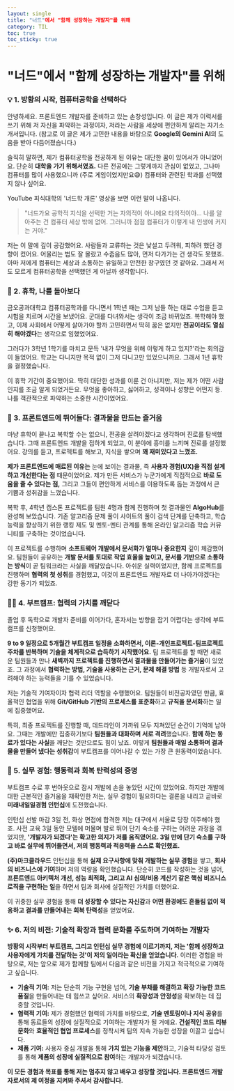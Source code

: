 ```yaml
---
layout: single
title: "너드"에서 "함께 성장하는 개발자"를 위해
category: TIL
toc: true
toc_sticky: true
---
```


# "너드"에서 "함께 성장하는 개발자"를 위해

### 💡 1. 방황의 시작, 컴퓨터공학을 선택하다

안녕하세요. 프론트엔드 개발자를 준비하고 있는 손창성입니다. 이 글은 제가 이력서를 쓰기 위해 저 자신을 파악하는 과정이자, 저라는 사람을 세상에 편안하게 알리는 자기소개서입니다. (참고로 이 글은 제가 고민한 내용을 바탕으로 **Google의 Gemini AI**의 도움을 받아 다듬어졌습니다.)

솔직히 말하면, 제가 컴퓨터공학을 전공하게 된 이유는 대단한 꿈이 있어서가 아니었어요. 단순히 **대학을 가기 위해서였죠.** 다른 전공에는 그렇게까지 관심이 없었고, 그나마 컴퓨터를 많이 사용했으니까 (주로 게임이었지만요😅) 컴퓨터와 관련된 학과를 선택했지 않나 싶어요.

YouTube 피식대학의 '너드학 개론' 영상을 보면 이런 말이 나옵니다.

> "너드가요 공학적 지식을 선택한 거는 자의적이 아니에요 타의적이야... 나를 알아주는 건 컴퓨터 세상 밖에 없어. 그러니까 점점 컴퓨터가 이렇게 내 인생에 커지는 거야."

저는 이 말에 깊이 공감했어요. 사람들과 교류하는 것은 낯설고 두려워, 피하려 했던 경향이 컸어요. 어울리는 법도 잘 몰랐고 수줍음도 많아, 먼저 다가가는 건 생각도 못했죠. 아마 저에게 컴퓨터는 세상과 소통하는 유일하고 안전한 창구였던 것 같아요. 그래서 저도 모르게 컴퓨터공학을 선택했던 게 아닐까 생각합니다.



### 🧭 2. 휴학, 나를 돌아보다

금오공과대학교 컴퓨터공학과를 다니면서 1학년 때는 그저 남들 하는 대로 수업을 듣고 시험을 치르며 시간을 보냈어요. 군대를 다녀와서는 생각이 조금 바뀌었죠. 복학해야 했고, 이제 사회에서 어떻게 살아가야 할까 고민하면서 딱히 꿈은 없지만 **전공이라도 열심히 해야겠다**는 생각으로 임했었어요.

그러다가 3학년 1학기를 마치고 문득 '내가 무엇을 위해 이렇게 하고 있지?'라는 회의감이 들었어요. 학교는 다니지만 목적 없이 그저 다니고만 있었으니까요. 그래서 1년 휴학을 결정했습니다.

이 휴학 기간이 중요했어요. 딱히 대단한 성과를 이룬 건 아니지만, 저는 제가 어떤 사람인지를 조금 알게 되었거든요. 무엇을 좋아하고, 싫어하고, 성격이나 성향은 어떤지 등. 나를 객관적으로 파악하는 소중한 시간이었어요.



### 🚀 3. 프론트엔드에 뛰어들다: 결과물을 만드는 즐거움

마냥 휴학이 끝나고 복학할 수는 없으니, 전공을 살려야겠다고 생각하며 진로를 탐색했습니다. 그때 프론트엔드 개발을 접하게 되었고, 이 분야에 흥미를 느끼며 진로를 설정했어요. 강의를 듣고, 프로젝트를 해보고, 지식을 쌓으며 **꽤 재미있다고 느꼈죠.**

**제가 프론트엔드에 매료된 이유는** 눈에 보이는 결과물, 즉 **사용자 경험(UX)을 직접 설계하고 개선한다는 점** 때문이었어요. 제가 만든 서비스가 누군가에게 직접적으로 **바로 도움을 줄 수 있다는 점,** 그리고 그들이 편안하게 서비스를 이용하도록 돕는 과정에서 큰 기쁨과 성취감을 느꼈습니다.

복학 후, 4학년 캡스톤 프로젝트를 팀원 4명과 함께 진행하며 첫 결과물인 **AlgoHub**를 완성해 보았습니다. 기존 알고리즘 문제 풀이 사이트의 풀이 검색 단계를 단축하고, 학습능력을 향상하기 위한 랭킹 제도 및 멘토-멘티 관계를 통해 온라인 알고리즘 학습 커뮤니티를 구축하는 것이었습니다.

이 프로젝트를 수행하며 **소프트웨어 개발에서 문서화가 얼마나 중요한지** 깊이 체감했어요. 팀원들이 공유하는 **개발 문서를 토대로 작업 효율을 높이고, 문서를 기반으로 소통하는 방식**이 곧 팀워크라는 사실을 깨달았습니다. 아쉬운 실력이었지만, 함께 프로젝트를 진행하며 **협력의 첫 성취**를 경험했고, 이것이 프론트엔드 개발자로 더 나아가야겠다는 강한 동기가 되었죠.



### 🧑‍💻 4. 부트캠프: 협력의 가치를 깨닫다

졸업 후 독학으로 개발자 준비를 이어가다, 혼자서는 방향을 잡기 어렵다는 생각에 부트캠프를 신청했어요.

**9 to 9 일정으로 5개월간 부트캠프 일정을 소화하면서, 이론-개인프로젝트-팀프로젝트 주차를 반복하며 기술을 체계적으로 습득하기 시작했어요.** 팀 프로젝트를 할 때면 새로운 팀원들과 만나 **새벽까지 프로젝트를 진행하면서 결과물을 만들어가는 즐거움**이 있었죠. 그 과정에서 **협력하는 방법, 기술을 사용하는 근거, 문제 해결 방법** 등 개발자로서 고려해야 하는 능력들을 기를 수 있었습니다.

저는 기술적 기여자이자 협력 리더 역할을 수행했어요. 팀원들이 비전공자였던 만큼, 효율적인 협업을 위해 **Git/GitHub 기반의 프로세스를 표준화**하고 **규칙을 문서화**하는 일에 집중했어요.

특히, 최종 프로젝트를 진행할 때, 데드라인이 가까워 모두 지쳐있던 순간이 기억에 남아요. 그때는 개발에만 집중하기보다 **팀원들과 대화하며 서로 격려**했습니다. **함께 하는 동료가 있다는 사실**을 깨닫는 것만으로도 힘이 났죠. 이렇게 **팀원들과 매일 소통하며 결과물을 만들어 냈다는 성취감**이 부트캠프를 이어나갈 수 있는 가장 큰 원동력이었습니다.



### 💼 5. 실무 경험: 행동력과 회복 탄력성의 증명

부트캠프 수료 후 번아웃으로 잠시 개발에 손을 놓았던 시간이 있었어요. 하지만 개발에 대한 근본적인 즐거움을 재확인한 저는, 실무 경험이 필요하다는 결론을 내리고 곧바로 **미래내일일경험 인턴십**에 도전했습니다.

인턴십 선발 마감 3일 전, 화상 면접에 합격한 저는 대구에서 서울로 당장 이주해야 했죠. 사전 교육 3일 동안 모텔에 머물며 발로 뛰어 단기 숙소를 구하는 어려운 과정을 겪었지만, **'개발자가 되겠다'는 확고한 의지가 저를 움직였어요. 3일 만에 단기 숙소를 구하고 바로 실무에 뛰어들면서, 저의 행동력과 적응력을 스스로 확인했죠.**

**(주)마크클라우드** 인턴십을 통해 **실제 요구사항에 맞춰 개발하는 실무 경험**을 쌓고, **회사의 비즈니스에 기여**하며 저의 역량을 확인했습니다. 단순히 코드를 작성하는 것을 넘어, **프론트엔드 아키텍처 개선, 성능 최적화, 그리고 AI 심의/비용 계산기 같은 핵심 비즈니스 로직을 구현하는 일**을 하면서 팀과 회사에 실질적인 가치를 더했어요.

이 귀중한 실무 경험을 통해 **더 성장할 수 있다는 자신감**과 **어떤 환경에도 흔들림 없이 적응하고 결과를 만들어내는 회복 탄력성**을 얻었어요.



### ✨ 6. 저의 비전: 기술적 확장과 협력 문화를 주도하며 기여하는 개발자

**방황의 시작부터 부트캠프, 그리고 인턴십 실무 경험에 이르기까지, 저는 '함께 성장하고 사용자에게 가치를 전달하는 것'이 저의 일이라는 확신을 얻었습니다.** 이러한 경험을 바탕으로, 저는 앞으로 제가 함께할 팀에서 다음과 같은 비전을 가지고 적극적으로 기여하고 싶습니다.

- **기술적 기여:** 저는 단순히 기능 구현을 넘어, **기술 부채를 해결하고 확장 가능한 코드 품질**을 만들어내는 데 힘쓰고 싶어요. 서비스의 **확장성과 안정성**을 확보하는 데 집중할 것입니다.
- **협력적 기여:** 제가 경험했던 협력의 가치를 바탕으로, **기술 멘토링이나 지식 공유**를 통해 동료들의 성장에 실질적으로 기여하는 개발자가 될 거예요. **건설적인 코드 리뷰 문화**와 **효율적인 협업 프로세스**를 정착시켜 팀의 지속 가능한 성장을 이끌고 싶습니다.
- **제품 기여:** 사용자 중심 개발을 통해 **가치 있는 기능을 제안**하고, 기술적 타당성 검토를 통해 **제품의 성장에 실질적으로 참여**하는 개발자가 되겠습니다.

**이 모든 경험과 목표를 통해 저는 멈추지 않고 배우고 성장할 것입니다. 프론트엔드 개발자로서의 제 여정을 지켜봐 주셔서 감사합니다.**
